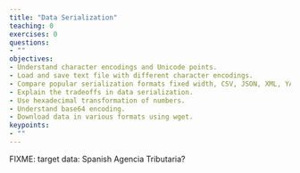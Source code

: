 ```yaml
---
title: "Data Serialization"
teaching: 0
exercises: 0
questions:
- ""
objectives:
- Understand character encodings and Unicode points.
- Load and save text file with different character encodings.
- Compare popular serialization formats fixed width, CSV, JSON, XML, YAML, JSONlines, Parquet.
- Explain the tradeoffs in data serialization.
- Use hexadecimal transformation of numbers.
- Understand base64 encoding.
- Download data in various formats using wget.
keypoints:
- ""
---
```


FIXME: target data: Spanish Agencia Tributaria?
